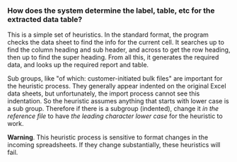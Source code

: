 ### How does the system determine the label, table, etc for the extracted data table?

This is a simple set of heuristics. In the standard format, the program checks the data sheet to find the info for the current cell. It searches up to find the column heading and sub header, and across to get the row heading, then up to find the super heading. From all this, it generates the required data, and looks up the required report and table.

Sub groups, like &quot;of which: customer-initiated bulk files&quot; are important for the heuristic process. They generally appear indented on the original Excel data sheets, but unfortunately, the import process cannot see this indentation. So the heuristic assumes anything that starts with lower case is a sub group. Therefore if there is a subgroup (indented), change it _in the reference file_ to have _the leading character lower case_ for the heuristic to work.

**Warning**. This heuristic process is sensitive to format changes in the incoming spreadsheets. If they change substantially, these heuristics will fail.
